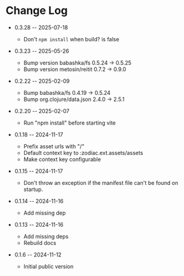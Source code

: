 # Change Log

* 0.3.28 -- 2025-07-18
  - Don't `npm install` when build? is false

* 0.3.23 -- 2025-05-26
  - Bump version babashka/fs 0.5.24 -> 0.5.25
  - Bump version metosin/reitit 0.7.2 -> 0.9.0

* 0.2.22 -- 2025-02-09
  - Bump babashka/fs 0.4.19 -> 0.5.24
  - Bump org.clojure/data.json 2.4.0 -> 2.5.1

* 0.2.20 -- 2025-02-07
  - Run "npm install" before starting vite

* 0.1.18 -- 2024-11-17
  - Prefix asset urls with "/"
  - Default context key to :zodiac.ext.assets/assets
  - Make context key configurable

* 0.1.15 -- 2024-11-17
  - Don't throw an exception if the manifest file can't be found on startup.

* 0.1.14 -- 2024-11-16
  - Add missing dep

* 0.1.13 -- 2024-11-16
  - Add missing deps
  - Rebuild docs

* 0.1.6 -- 2024-11-12
  - Initial public version
